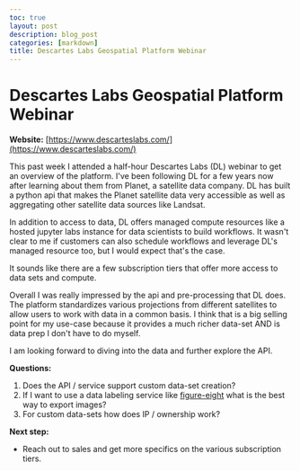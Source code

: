 ```yaml
---
toc: true
layout: post
description: blog_post
categories: [markdown]
title: Descartes Labs Geospatial Platform Webinar
---
```


# Descartes Labs Geospatial Platform Webinar

**Website:** [https://www.descarteslabs.com/](https://www.descarteslabs.com/)

This past week I attended a half-hour Descartes Labs (DL) webinar to get an overview of the platform. I've been following DL for a few years now after learning about them from Planet, a satellite data company. DL has built a python api that makes the Planet satellite data very accessible as well as aggregating other satellite data sources like Landsat. 

In addition to access to data, DL offers managed compute resources like a hosted jupyter labs instance for data scientists to build workflows. It wasn't clear to me if customers can also schedule workflows and leverage DL's managed resource too, but I would expect that's the case. 

It sounds like there are a few subscription tiers that offer more access to data sets and compute.   

Overall I was really impressed by the api and pre-processing that DL does. The platform standardizes various projections from different satellites to allow users to work with data in a common basis. I think that is a big selling point for my use-case because it provides a much richer data-set AND is data prep I don't have to do myself.

I am looking forward to diving into the data and further explore the API. 

**Questions:**

1. Does the API / service support custom data-set creation?
2. If I want to use a data labeling service like [figure-eight]([https://www.figure-eight.com/](https://www.figure-eight.com/)) what is the best way to export images? 
3. For custom data-sets how does IP / ownership work?

**Next step:** 
* Reach out to sales and get more specifics on the various subscription tiers.

